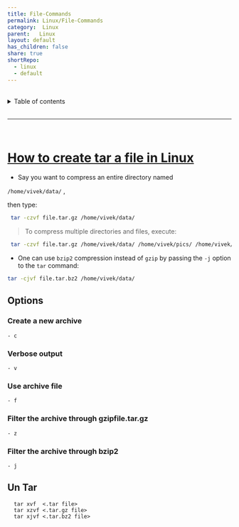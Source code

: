 ```yaml
---  
title: File-Commands    
permalink: Linux/File-Commands    
category:  Linux    
parent:   Linux    
layout: default    
has_children: false    
share: true    
shortRepo:    
  - linux    
  - default    
---  
```

    
    
<br/>    
    
<details markdown="block">    
<summary>    
Table of contents    
</summary>    
{: .text-delta }    
1. TOC    
{:toc}    
</details>    
    
<br/>    
    
***    
    
<br/>    
    
# [How to create tar a file in Linux](https://www.cyberciti.biz/faq/how-to-tar-a-file-in-linux-using-command-line/)    
    
- Say you want to compress an entire directory named    
    
`/home/vivek/data/` ,    
    
then type:    
    
```bash    
 tar -czvf file.tar.gz /home/vivek/data/    
```    
    
> To compress multiple directories and files, execute:    
    
```bash    
 tar -czvf file.tar.gz /home/vivek/data/ /home/vivek/pics/ /home/vivek/.accounting.db    
```    
    
- One can use `bzip2` compression instead of `gzip` by passing the `-j` option to the `tar` command:    
    
```bash    
tar -cjvf file.tar.bz2 /home/vivek/data/    
```    
    
## Options    
    
### Create a new archive    
    
```- c ```    
    
### Verbose output    
    
```- v ```    
    
### Use archive file    
    
```- f ```    
    
### Filter the archive through gzipfile.tar.gz    
    
```- z ```    
    
### Filter the archive through bzip2    
    
```- j ```    
    
## Un Tar    
    
```    
  tar xvf  <.tar file>    
  tar xzvf <.tar.gz file>    
  tar xjvf <.tar.bz2 file>    
```  